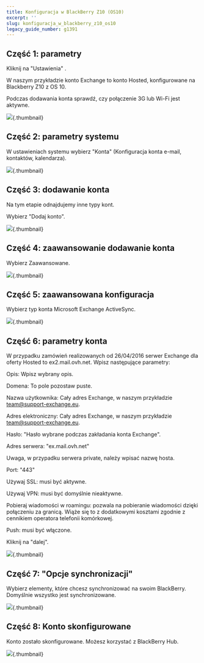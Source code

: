 ```yaml
---
title: Konfiguracja w BlackBerry Z10 (OS10)
excerpt: ''
slug: konfiguracja_w_blackberry_z10_os10
legacy_guide_number: g1391
---
```



## Część 1: parametry
Kliknij na "Ustawienia" .

W naszym przykładzie konto Exchange to konto Hosted, konfigurowane na Blackberry Z10 z OS 10.

Podczas dodawania konta sprawdź, czy połączenie 3G lub Wi-Fi jest aktywne.

![](images/img_1777.jpg){.thumbnail}


## Część 2: parametry systemu
W ustawieniach systemu wybierz  "Konta" (Konfiguracja konta e-mail, kontaktów, kalendarza).

![](images/img_1783.jpg){.thumbnail}


## Część 3: dodawanie konta
Na tym etapie odnajdujemy inne typy kont.

Wybierz "Dodaj konto".

![](images/img_1784.jpg){.thumbnail}


## Część 4: zaawansowanie dodawanie konta
Wybierz Zaawansowane.

![](images/img_1785.jpg){.thumbnail}


## Część 5: zaawansowana konfiguracja
Wybierz typ konta Microsoft Exchange ActiveSync.

![](images/img_1786.jpg){.thumbnail}


## Część 6: parametry konta
W przypadku zamówień realizowanych od 26/04/2016 serwer Exchange dla oferty Hosted to ex2.mail.ovh.net.
Wpisz następujące parametry:		

Opis: Wpisz wybrany opis.

Domena: To pole pozostaw puste.

Nazwa użytkownika: Cały adres Exchange, w naszym przykładzie team@support-exchange.eu.

Adres elektroniczny: Cały adres Exchange, w naszym przykładzie team@support-exchange.eu.

Hasło: "Hasło wybrane podczas zakładania konta Exchange".

Adres serwera: "ex.mail.ovh.net"

Uwaga, w przypadku serwera private, należy wpisać nazwę hosta.

Port: "443"

Używaj SSL: musi być aktywne.

Używaj VPN: musi być domyślnie nieaktywne.

Pobieraj wiadomości w roamingu: pozwala na pobieranie wiadomości dzięki połączeniu za granicą. Wiąże się to z dodatkowymi kosztami zgodnie z cennikiem operatora telefonii komórkowej.

Push: musi być włączone.

Kliknij na "dalej".

![](images/img_1787.jpg){.thumbnail}


## Część 7: "Opcje synchronizacji"
Wybierz elementy, które chcesz synchronizować na swoim BlackBerry. Domyślnie wszystko jest synchronizowane.

![](images/img_1788.jpg){.thumbnail}


## Część 8: Konto skonfigurowane
Konto zostało skonfigurowane. Możesz korzystać z BlackBerry Hub.

![](images/img_1789.jpg){.thumbnail}

